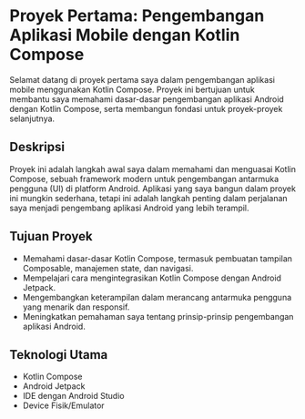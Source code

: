 # Proyek Pertama: Pengembangan Aplikasi Mobile dengan Kotlin Compose

Selamat datang di proyek pertama saya dalam pengembangan aplikasi mobile menggunakan Kotlin Compose. Proyek ini bertujuan untuk membantu saya memahami dasar-dasar pengembangan aplikasi Android dengan Kotlin Compose, serta membangun fondasi untuk proyek-proyek selanjutnya.

## Deskripsi

Proyek ini adalah langkah awal saya dalam memahami dan menguasai Kotlin Compose, sebuah framework modern untuk pengembangan antarmuka pengguna (UI) di platform Android. Aplikasi yang saya bangun dalam proyek ini mungkin sederhana, tetapi ini adalah langkah penting dalam perjalanan saya menjadi pengembang aplikasi Android yang lebih terampil.

## Tujuan Proyek

- Memahami dasar-dasar Kotlin Compose, termasuk pembuatan tampilan Composable, manajemen state, dan navigasi.
- Mempelajari cara mengintegrasikan Kotlin Compose dengan Android Jetpack.
- Mengembangkan keterampilan dalam merancang antarmuka pengguna yang menarik dan responsif.
- Meningkatkan pemahaman saya tentang prinsip-prinsip pengembangan aplikasi Android.

## Teknologi Utama

- Kotlin Compose
- Android Jetpack
- IDE dengan Android Studio
- Device Fisik/Emulator
  
